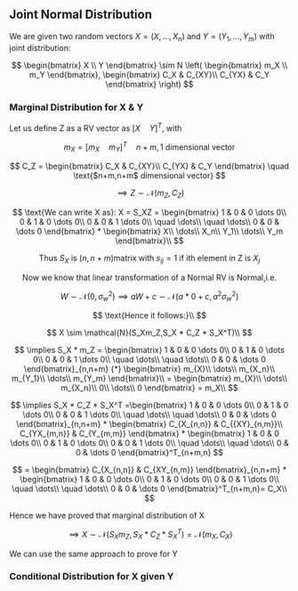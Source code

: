 ## Joint Normal Distribution

We are given two random vectors $X = (X, \dots, X_n)$ and $Y = (Y_1, \dots, Y_m)$ with joint distribution:

$$
\begin{bmatrix}
			X \\ Y
		\end{bmatrix}
		\sim 
		N \left(
			\begin{bmatrix}
				m_X \\ m_Y
			\end{bmatrix}, 
			\begin{bmatrix}
				C_X & C_{XY}\\ 
				C_{YX} & C_Y
			\end{bmatrix} 	
		\right)
$$

### Marginal Distribution for X & Y

Let us define Z as a RV vector as $[X \quad Y]^T$, with 

$$
m_X = [m_X \quad m_Y]^T \quad \text{$n+m,1$ dimensional vector}
$$

$$
C_Z = \begin{bmatrix}
		C_X & C_{XY}\\ 
		C_{YX} & C_Y
	\end{bmatrix}
 \quad \text{$n+m,n+m$ dimensional vector}
$$

$$
\implies Z \sim \mathcal{N}(m_Z,C_Z)
$$

$$
\text{We can write X as}:
X = S_XZ = \begin{bmatrix}
				1 & 0 & 0 \dots 0\\ 
				0 & 1 & 0 \dots 0\\
                    0 & 0 & 1 \dots 0\\
                    \quad \dots\\
                    \quad \dots\\
                    0 & 0 & \dots 0
			\end{bmatrix} * 
   \begin{bmatrix}
				X\\ \dots\\ X_n\\ 
				Y_1\\ \dots\\ Y_m
			\end{bmatrix}\\
$$

$$
\text{Thus $S_X$ is $(n,n+m)$matrix with $s_{ij} = 1$ if ith element in Z is $X_j$}
$$

$$
\text{Now we know that linear transformation of a Normal RV is Normal,i.e.}
$$

$$
W \sim \mathcal{N}(0,\sigma_w^2) \implies aW + c \sim \mathcal{N}(a*0+c,a^2\sigma_w^2)
$$

$$
\text{Hence it follows:}\\
$$

$$
X \sim \mathcal{N}(S_Xm_Z,S_X * C_Z * S_X^T)\\
$$


$$
\implies S_X * m_Z = \begin{bmatrix}
				1 & 0 & 0 \dots 0\\ 
				0 & 1 & 0 \dots 0\\
                    0 & 0 & 1 \dots 0\\
                    \quad \dots\\
                    \quad \dots\\
                    0 & 0 & \dots 0
			\end{bmatrix}_{n,n+m} {*} \begin{bmatrix}
				m_{X}\\ \dots\\ m_{X_n}\\ 
				m_{Y_1}\\ \dots\\ m_{Y_m}
			\end{bmatrix}\\
   = \begin{bmatrix}
				m_{X}\\ \dots\\ m_{X_n}\\ 
				0\\ \dots\\ 0
			\end{bmatrix} = m_X\\
$$

$$
\implies S_X * C_Z * S_X^T =\begin{bmatrix}
				1 & 0 & 0 \dots 0\\ 
				0 & 1 & 0 \dots 0\\
                    0 & 0 & 1 \dots 0\\
                    \quad \dots\\
                    \quad \dots\\
                    0 & 0 & \dots 0
			\end{bmatrix}_{n,n+m} * \begin{bmatrix}
		C_{X_{n,n}} & C_{{XY}_{n,m}}\\ 
		C_{YX_{m,n}} & C_{Y_{m,m}}
	\end{bmatrix} * \begin{bmatrix}
				1 & 0 & 0 \dots 0\\ 
				0 & 1 & 0 \dots 0\\
                    0 & 0 & 1 \dots 0\\
                    \quad \dots\\
                    \quad \dots\\
                    0 & 0 & \dots 0
			\end{bmatrix}^T_{n+m,n}
$$

$$
= \begin{bmatrix}
		C_{X_{n,n}} & C_{XY_{n,m}}
	\end{bmatrix}_{n,n+m} * \begin{bmatrix}
				1 & 0 & 0 \dots 0\\ 
				0 & 1 & 0 \dots 0\\
                    0 & 0 & 1 \dots 0\\
                    \quad \dots\\
                    \quad \dots\\
                    0 & 0 & \dots 0
			\end{bmatrix}^T_{n+m,n}= C_X\\
$$

Hence we have proved that marginal distribution of X

$$
\implies X \sim \mathcal{N}(S_X m_Z,S_X * C_Z * S_X^T) = \mathcal{N}(m_X,C_X)
$$

We can use the same approach to prove for Y



### Conditional Distribution for X given Y
